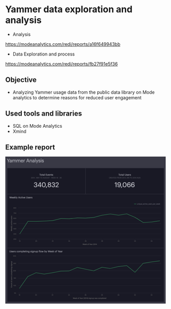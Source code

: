 # Yammer data exploration and analysis

* Analysis

https://modeanalytics.com/redi/reports/a16f649943bb

* Data Exploration and process

https://modeanalytics.com/redi/reports/fb27f91e5f36


## Objective

* Analyzing Yammer usage data from the public data library on Mode analytics to determine reasons for reduced user engagement

## Used tools and libraries

* SQL on Mode Analytics 
* Xmind 

## Example report


![](https://github.com/Zzzhenya/Yammer/blob/f9a1326a7794c7e55274549851985d53baa92f1a/Yammer_analysis_main_dashboard.png)

